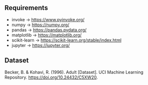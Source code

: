 
## Requirements
- invoke -> https://www.pyinvoke.org/
- numpy -> https://numpy.org/
- pandas -> https://pandas.pydata.org/
- matplotlib -> https://matplotlib.org/
- scikit-learn -> https://scikit-learn.org/stable/index.html
- jupyter -> https://jupyter.org/

## Dataset
Becker, B. & Kohavi, R. (1996). Adult [Dataset].
UCI Machine Learning Repository. https://doi.org/10.24432/C5XW20.